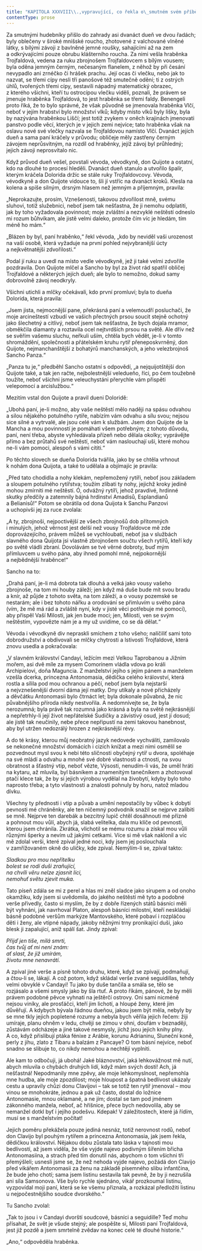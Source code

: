 ```yaml
---
title: "KAPITOLA XXXVIII\\.,vypravující, co řekla o\_smutném svém příběhu dueňa Dolorida\\."
contentType: prose
---
```


<section>

Za smutnými hudebníky přišlo do zahrady asi dvanáct dueň ve dvou řadách; byly oblečeny v široké mnišské roucho, zhotovené z valchované vlněné látky, s bílými závoji z bavlněné jemné roušky, sahajícími až na zem a odkrývajícími pouze obrubu klášterního roucha. Za nimi vešla hraběnka Trojfaldová, vedena za ruku zbrojnošem Trojfaldovcem s bílým vousem; byla oděna jemným černým, nečesaným flanelem, z něhož by při česání nevypadlo ani zrnéčko či hrášek prachu. Její ocas či vlečku, nebo jak to nazvat, se třemi cípy nesli tři panošové též smutečně odění; ti z ostrých úhlů, tvořených třemi cípy, sestavili nápadný matematický obrazec, z kterého všichni, kteří tu ostrocípou vlečku viděli, poznali, že právem se jmenuje hraběnka Trojfaldová, to jest hraběnka se třemi faldy. Benengeli proto říká, že to bylo správné, že však původně se jmenovala hraběnka Vlčí, neboť v jejím hrabství bylo množství vlků; kdyby místo vlků byly lišky, byla by nazývána hraběnkou Liščí; jest totiž zvykem v oněch krajinách jmenovati panstvo podle věcí, kterých je v jejich zemi nejvíce; tato hraběnka však na oslavu nové své vlečky nazvala se Trojfaldovou namísto Vlčí. Dvanáct jejích dueň a sama paní kráčely v průvodu; obličeje měly zastřeny černým závojem neprůsvitným, na rozdíl od hraběnky, jejíž závoj byl průhledný; jejich závoji neprosvítalo nic.

Když průvod dueň vešel, povstali vévoda, vévodkyně, don Quijote a ostatní, kdo na dlouhé to procesí hleděli. Dvanáct dueň stanulo a utvořilo špalír, kterým kráčela Dolorida držíc se stále ruky Trojfaldovcovy. Vévoda, vévodkyně a don Quijote vidouce to, šli jí vstříc na dvanáct kroků. Klesla na kolena a spíše silným, drsným hlasem než jemným a příjemným, pravila:

„Neprokazujte, prosím, Vznešenosti, takovou zdvořilost mně, svému sluhovi, totiž služebnici, neboť jsem tak nešťastna, že ji nemohu odplatiti, jak by toho vyžadovala povinnost; moje zvláštní a nezvyklé neštěstí odneslo mi rozum bůhvíkam, ale jistě velmi daleko, protože čím víc je hledám, tím méně ho mám.“

„Blázen by byl, paní hraběnko,“ řekl vévoda, „kdo by neviděl vaši urozenost na vaší osobě, která vyžaduje na první pohled nejvybranější úcty a nejkvětnatějši zdvořilosti.“

Podal jí ruku a uvedl na místo vedle vévodkyně, jež ji také velmi zdvořile pozdravila. Don Quijote mlčel a Sancho by byl za život rád spatřil obličej Trojfaldové a některých jejích dueň; ale bylo to nemožno, dokud samy dobrovolně závoj neodkryly.

Všichni utichli a mlčky očekávali, kdo první promluví; byla to dueňa Dolorida, která pravila:

„Jsem jista, nejmocnější pane, překrásná paní a velemoudří posluchači, že moje arcineštestí vzbudí ve vašich přectných prsou soucit stejně ochotný jako šlechetný a citlivý, neboť jsem tak nešťastna, že bych dojala mramor, obměkčila diamanty a roztavila ocel nejtvrdších prsou na světě. Ale dřív než se svěřím vašemu sluchu, neřkuli uším, chtěla bych vědět, je-li v tomto shromáždění, společnosti a přátelském kruhu rytíř přeneposkvrněný, don Quijote, nejmanchanštější z bohatýrů manchanských, a jeho velezbrojnoš Sancho Panza.“

„Panza tu je,“ předběhl Sancho ostatní s odpovědí, „a nejquijotštější don Quijote také, a tak jen račte, nejbolestnější veledueňo, říci, po čem toužebně toužíte, neboť všichni jsme veleuchystáni přerychle vám přispěti velepomocí a arcislužbou.“

Mezitím vstal don Quijote a pravil dueni Doloridě:

„Ubohá paní, je-li možno, aby vaše neštěstí mělo naději na spásu odvahou a silou nějakého potulného rytíře, nabízím vám odvahu a sílu svou; nejsou sice silné a vytrvalé, ale jsou celé vám k službám. Jsem don Quijote de la Mancha a mou povinností je pomáhati všem potřebným; z tohoto důvodu, paní, není třeba, abyste vyhledávala přízeň nebo dělala okolky; vyprávějte přímo a bez průtahů své neštěstí, neboť vám naslouchají uši, které mohou ne-li vám pomoci, alespoň s vámi cítiti.“

Po těchto slovech se dueňa Dolorida tvářila, jako by se chtěla vrhnout k nohám dona Quijota, a také to udělala a objímajíc je pravila:

„Před tato chodidla a nohy klekám, nepřemožený rytíři, neboť jsou základem a sloupem potulného rytířstva; toužím zlíbati ty nohy, jejichž kroky jedině mohou zmírniti mé neštěstí. Ó, odvážný rytíři, jehož pravdivé, hrdinné skutky předčily a zatemnily bájná hrdinství Amadisů, Esplandianů a Belianisů!“ Potom se obrátila od dona Quijota k Sanchu Panzovi a uchopivši jej za ruce zvolala:

„A ty, zbrojnoši, nejpoctivější ze všech zbrojnošů dob přítomných i minulých, jehož věrnost jest delší než vousy Trojfaldovce mě zde doprovázejícího, právem můžeš se vychloubati, neboť jsa v službách slavného dona Quijota jsi vlastně zbrojnošem součtu všech rytířů, kteří kdy po světě vládli zbraní. Dovolávám se tvé věrné dobroty, buď mým přímluvcem u svého pána, aby ihned pomohl mně, nejpokornější a nejbědnější hraběnce!“

Sancho na to:

„Drahá paní, je-li má dobrota tak dlouhá a velká jako vousy vašeho zbrojnoše, na tom mi houby záleží; jen když má duše bude mít svou bradu a knír, až půjde z tohoto světa, na tom záleží, a o vousy pozemské se nestarám; ale i bez tohoto nářku a orodování se přimluvím u svého pána (vím, že mě má rád a zvláště nyní, kdy v jisté věci potřebuje mé pomoci), aby přispěl Vaší Milosti, jak jen bude moci; jen, Milosti, ven se svým neštěstím, vypovězte nám je a my už uvidíme, co se dá dělat.“

Vévoda i vévodkyně div nepraskli smíchem z toho všeho; nalíčiliť sami toto dobrodružství a obdivovali se mlčky chytrosti a lstivosti Trojfaldové, která znovu usedla a pokračovala:

„V slavném království Candayi, ležícím mezi Velkou Taprobanou a Jižním mořem, asi dvě míle za mysem Comorinem vládla vdova po králi Archipielovi, doňa Maguncia. Z manželství jejího s jejím pánem a manželem vzešla dcerka, princezna Antonomasia, dědička celého království, která rostla a sílila pod mou ochranou a péčí, neboť jsem byla nejstarší a nejvznešenější dvorní dáma její matky. Dny utíkaly a nové přicházely a děvčátku Antonomasii bylo čtrnáct let; byla dokonale půvabná, že nic půvabnějšího příroda nikdy nestvořila. A nedomnívejte se, že byla nerozumná; byla právě tak rozumná jako krásná a byla na světě nejkrásnější a nepřetrhly-li její život nepřátelské Sudičky a závistivý osud, jest jí dosud; ale jistě tak neučinily, nebe přece nepřipustí na zemi takovou hanebnost, aby byl utržen nedozrálý hrozen z nejkrásnější révy.

A do té krásy, kterou můj neobratný jazyk nedovede vychváliti, zamilovalo se nekonečné množství domácích i cizích knížat a mezi nimi osmělil se pozvednout mysl svou k nebi této sličnosti obyčejný rytíř u dvora, spoléhaje na své mládí a odvahu a mnohé své dobré vlastnosti a ctnosti, na svou obratnost a šťastný vtip, neboť vězte, Výsosti, nenudím-li vás, že uměl hráti na kytaru, až mluvila, byl básníkem a znamenitým tanečníkem a zhotovoval ptačí klece tak, že by si jejich výrobou vydělal na živobytí, kdyby bylo toho naprosto třeba; a tyto vlastnosti a znalosti pohnuly by horu, natož mladou dívku.

Všechny ty přednosti i vtip a půvab a umění nepostačily by vůbec k dobytí pevnosti mé chráněnky, ale ten ničemný podvodník snažil se nejprve zalíbiti se mně. Nejprve ten darebák a bezcitný lupič chtěl dosáhnouti mé přízně a pohnout mou vůlí, abych já, slabá velitelka, dala mu klíče od pevnosti, kterou jsem chránila. Zkrátka, vlichotil se mému rozumu a získal mou vůli různými šperky a nevím už jakými cetkami. Více si mě však naklonil a víc mě zdolal verši, které zpíval jedné noci, kdy jsem jej poslouchala v zamřížovaném okně do uličky, kde zpíval. Nemýlím-li se, zpíval takto:

_Sladkou pro mou nepřítelku  
bolest se rodí duši zraňující,  
na chvíli věru nelze zjasnit líci,  
nemohuť světu zjevit muka._

Tato píseň zdála se mi z perel a hlas mi zněl sladce jako sirupem a od onoho okamžiku, kdy jsem si uvědomila, do jakého neštěstí mě tyto a podobné verše přivedly, často si myslím, že by z dobře řízených států básníci měli být vyhnáni, jak navrhoval Platon, alespoň básníci milostní, kteří neskládají básně podobné veršům markýze Mantovského, které pobaví i rozpláčou děti i ženy, ale vtipné nápady, jakoby něžnými trny pronikající duši, jako blesk ji zapalující, aniž spálí šat. Jindy zpíval:

_Přijď jen tiše, milá smrti,  
čas tvůj ať mi není znám:  
ať slast, že již umírám,  
životu mne nenavrátí._

A zpíval jiné verše a písně tohoto druhu, které, když se zpívají, podmaňují, a čtou-li se, lákají. A což potom, když skládal verše zvané seguidillas, tehdy velmi obvyklé v Candayi! Tu jako by duše tančila a smála se, tělo se rozjásalo a všemi smysly jako by šla rtuť. A proto říkám, pánové, že by měli právem podobné pěvce vyhnati na ještěrčí ostrovy. Oni sami nicméně nejsou viníky, ale prosťáčci, kteří jim lichotí, a hloupé ženy, které jim důvěřují. A kdybych bývala řádnou dueňou, jakou jsem být měla, nebyly by se mne tkly jejich popletené rozumy a nebyla bych věřila jejich řečem: žiji umíraje, planu ohněm v ledu, chvěji se zimou v ohni, doufám v beznaději, zůstávám odcházeje a jiné takové nesmysly, jichž jsou jejich knihy plny. A co, když přislibují ptáka fénixe z Arábie, korunu Adrianinu, Sluneční koně, perly z jihu, zlato z Tibaru a balzám z Pancaye? O tom básní nejvíce, neboť snadno se slibuje to, co nikdy nemohou a nechtějí vyplniti.

Ale kam to odbočuji, já ubohá! Jaké bláznovství, jaká lehkovážnost mě nutí, abych mluvila o chybách druhých lidí, když mám svých dosti! Ach, já nešťastná! Nepodmanily mne zpěvy, ale moje lehkomyslnost, nepřemohla mne hudba, ale moje zpozdilost; moje hloupost a špatná bedlivost ukázaly cestu a upravily chůzi donu Clavijovi – tak se totiž ten rytíř jmenoval – mou vinou se mnohokráte, jednou a pak už často, dostal do ložnice Antonomasie, mnou oklamané, a ne jím; dostal se tam pod jménem zákonného manžela, neboť, ač hříšnice, přece bych nedovolila, aby se nemanžel dotkl byť i jejího podešvu. Kdepak! V záležitostech, které já řídím, musí se s manželstvím počítat!

Jejich poměru překážela pouze jediná nesnáz, totiž nerovnost rodů, neboť don Clavijo byl pouhým rytířem a princezna Antonomasia, jak jsem řekla, dědičkou království. Nějakou dobu zůstala tato láska v tajnosti mou bedlivostí, až jsem viděla, že vše vyjde najevo podivným šířením břicha Antonomasiina, a strach před tím donutil nás, abychom o tom všichni tři přemýšleli; usnesli jsme se, že než nehoda vyjde najevo, požádá don Clavijo před vikářem Antonomasii za ženu na základě písemného slibu infantčina, že bude jeho chotí; sama jsem listinu sestavila tak pevně, že by ji nezrušila ani síla Samsonova. Vše bylo rychle sjednáno, vikář prozkoumal listinu, vyzpovídal moji paní, která se ke všemu přiznala, a rozkázal předložiti listinu u nejpočestnějšího soudce dvorského.“

Tu Sancho zvolal:

„Tak to jsou i v Candayi dvorští soudcové, básníci a seguidille? Teď mohu přísahat, že svět je všude stejný; ale pospěšte si, Milosti paní Trojfaldová, jest již pozdě a jsem smrtelně zvědav na konec celé té dlouhé historie.“

„Ano,“ odpověděla hraběnka.

</section>
